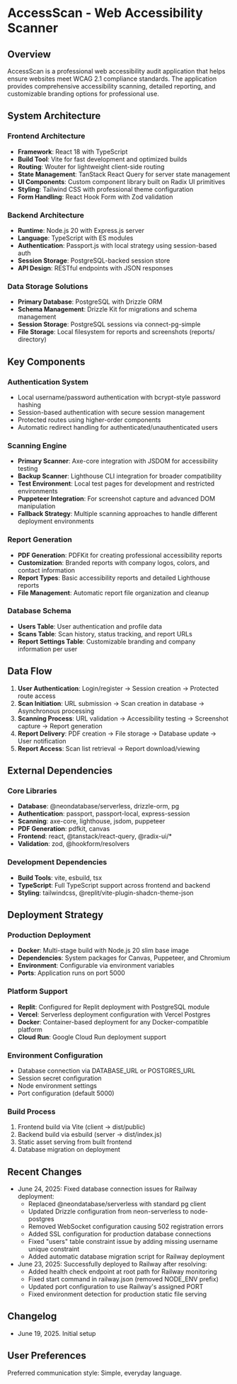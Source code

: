 # AccessScan - Web Accessibility Scanner

## Overview

AccessScan is a professional web accessibility audit application that helps ensure websites meet WCAG 2.1 compliance standards. The application provides comprehensive accessibility scanning, detailed reporting, and customizable branding options for professional use.

## System Architecture

### Frontend Architecture
- **Framework**: React 18 with TypeScript
- **Build Tool**: Vite for fast development and optimized builds
- **Routing**: Wouter for lightweight client-side routing
- **State Management**: TanStack React Query for server state management
- **UI Components**: Custom component library built on Radix UI primitives
- **Styling**: Tailwind CSS with professional theme configuration
- **Form Handling**: React Hook Form with Zod validation

### Backend Architecture
- **Runtime**: Node.js 20 with Express.js server
- **Language**: TypeScript with ES modules
- **Authentication**: Passport.js with local strategy using session-based auth
- **Session Storage**: PostgreSQL-backed session store
- **API Design**: RESTful endpoints with JSON responses

### Data Storage Solutions
- **Primary Database**: PostgreSQL with Drizzle ORM
- **Schema Management**: Drizzle Kit for migrations and schema management
- **Session Storage**: PostgreSQL sessions via connect-pg-simple
- **File Storage**: Local filesystem for reports and screenshots (reports/ directory)

## Key Components

### Authentication System
- Local username/password authentication with bcrypt-style password hashing
- Session-based authentication with secure session management
- Protected routes using higher-order components
- Automatic redirect handling for authenticated/unauthenticated users

### Scanning Engine
- **Primary Scanner**: Axe-core integration with JSDOM for accessibility testing
- **Backup Scanner**: Lighthouse CLI integration for broader compatibility
- **Test Environment**: Local test pages for development and restricted environments
- **Puppeteer Integration**: For screenshot capture and advanced DOM manipulation
- **Fallback Strategy**: Multiple scanning approaches to handle different deployment environments

### Report Generation
- **PDF Generation**: PDFKit for creating professional accessibility reports
- **Customization**: Branded reports with company logos, colors, and contact information
- **Report Types**: Basic accessibility reports and detailed Lighthouse reports
- **File Management**: Automatic report file organization and cleanup

### Database Schema
- **Users Table**: User authentication and profile data
- **Scans Table**: Scan history, status tracking, and report URLs
- **Report Settings Table**: Customizable branding and company information per user

## Data Flow

1. **User Authentication**: Login/register → Session creation → Protected route access
2. **Scan Initiation**: URL submission → Scan creation in database → Asynchronous processing
3. **Scanning Process**: URL validation → Accessibility testing → Screenshot capture → Report generation
4. **Report Delivery**: PDF creation → File storage → Database update → User notification
5. **Report Access**: Scan list retrieval → Report download/viewing

## External Dependencies

### Core Libraries
- **Database**: @neondatabase/serverless, drizzle-orm, pg
- **Authentication**: passport, passport-local, express-session
- **Scanning**: axe-core, lighthouse, jsdom, puppeteer
- **PDF Generation**: pdfkit, canvas
- **Frontend**: react, @tanstack/react-query, @radix-ui/*
- **Validation**: zod, @hookform/resolvers

### Development Dependencies
- **Build Tools**: vite, esbuild, tsx
- **TypeScript**: Full TypeScript support across frontend and backend
- **Styling**: tailwindcss, @replit/vite-plugin-shadcn-theme-json

## Deployment Strategy

### Production Deployment
- **Docker**: Multi-stage build with Node.js 20 slim base image
- **Dependencies**: System packages for Canvas, Puppeteer, and Chromium
- **Environment**: Configurable via environment variables
- **Ports**: Application runs on port 5000

### Platform Support
- **Replit**: Configured for Replit deployment with PostgreSQL module
- **Vercel**: Serverless deployment configuration with Vercel Postgres
- **Docker**: Container-based deployment for any Docker-compatible platform
- **Cloud Run**: Google Cloud Run deployment support

### Environment Configuration
- Database connection via DATABASE_URL or POSTGRES_URL
- Session secret configuration
- Node environment settings
- Port configuration (default 5000)

### Build Process
1. Frontend build via Vite (client → dist/public)
2. Backend build via esbuild (server → dist/index.js)
3. Static asset serving from built frontend
4. Database migration on deployment

## Recent Changes
- June 24, 2025: Fixed database connection issues for Railway deployment:
  - Replaced @neondatabase/serverless with standard pg client
  - Updated Drizzle configuration from neon-serverless to node-postgres
  - Removed WebSocket configuration causing 502 registration errors
  - Added SSL configuration for production database connections
  - Fixed "users" table constraint issue by adding missing username unique constraint
  - Added automatic database migration script for Railway deployment
- June 23, 2025: Successfully deployed to Railway after resolving:
  - Added health check endpoint at root path for Railway monitoring
  - Fixed start command in railway.json (removed NODE_ENV prefix)
  - Updated port configuration to use Railway's assigned PORT
  - Fixed environment detection for production static file serving

## Changelog
- June 19, 2025. Initial setup

## User Preferences

Preferred communication style: Simple, everyday language.
